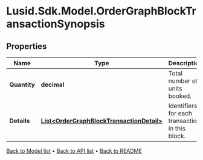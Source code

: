 # Lusid.Sdk.Model.OrderGraphBlockTransactionSynopsis

## Properties

Name | Type | Description | Notes
------------ | ------------- | ------------- | -------------
**Quantity** | **decimal** | Total number of units booked. | 
**Details** | [**List&lt;OrderGraphBlockTransactionDetail&gt;**](OrderGraphBlockTransactionDetail.md) | Identifiers for each transaction in this block. | 

[Back to Model list](../README.md#documentation-for-models) &#8226; [Back to API list](../README.md#documentation-for-api-endpoints) &#8226; [Back to README](../README.md)

